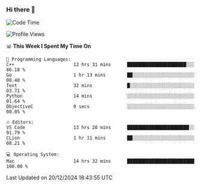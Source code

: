 ### Hi there 👋

<!--START_SECTION:waka-->
![Code Time](http://img.shields.io/badge/Code%20Time-888%20hrs%2039%20mins-blue)

![Profile Views](http://img.shields.io/badge/Profile%20Views-0-blue)

📊 **This Week I Spent My Time On** 

```text
💬 Programming Languages: 
C++                      12 hrs 31 mins      ██████████████████████░░░   86.18 % 
Go                       1 hr 13 mins        ██░░░░░░░░░░░░░░░░░░░░░░░   08.40 % 
Text                     32 mins             █░░░░░░░░░░░░░░░░░░░░░░░░   03.71 % 
Python                   14 mins             ░░░░░░░░░░░░░░░░░░░░░░░░░   01.64 % 
ObjectiveC               0 secs              ░░░░░░░░░░░░░░░░░░░░░░░░░   00.05 % 

🔥 Editors: 
VS Code                  13 hrs 20 mins      ███████████████████████░░   91.79 % 
CLion                    1 hr 11 mins        ██░░░░░░░░░░░░░░░░░░░░░░░   08.21 % 

💻 Operating System: 
Mac                      14 hrs 32 mins      █████████████████████████   100.00 % 
```


 Last Updated on 20/12/2024 18:43:55 UTC
<!--END_SECTION:waka-->

<!--
**JackeyHua-SJTU/JackeyHua-SJTU** is a ✨ _special_ ✨ repository because its `README.md` (this file) appears on your GitHub profile.

Here are some ideas to get you started:

- 🔭 I’m currently working on ...
- 🌱 I’m currently learning ...
- 👯 I’m looking to collaborate on ...
- 🤔 I’m looking for help with ...
- 💬 Ask me about ...
- 📫 How to reach me: ...
- 😄 Pronouns: ...
- ⚡ Fun fact: ...
-->

